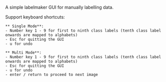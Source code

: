 A simple labelmaker GUI for manually labelling data.

Support keyboard shortcuts:

    ** Single Mode**:
    - Number key 1 - 9 for first to ninth class labels (tenth class label onwards are mapped to alphabets)
    - Esc for quitting the GUI
    - u for undo

    ** Multi Mode**:
    - Number key 1 - 9 for first to ninth class labels (tenth class label onwards are mapped to alphabets)
    - Esc for quitting the GUI
    - u for undo
    - enter / return to proceed to next image

